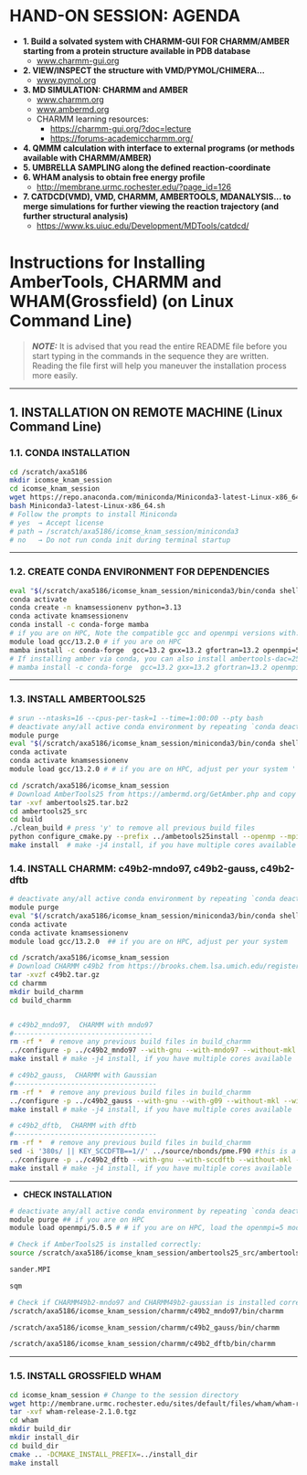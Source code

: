 # HAND-ON SESSION: AGENDA
- **1. Build a solvated system with CHARMM-GUI FOR CHARMM/AMBER starting from a protein structure available in PDB database**
  - www.charmm-gui.org 
- **2. VIEW/INSPECT the structure with VMD/PYMOL/CHIMERA...**
  - www.pymol.org
- **3. MD SIMULATION: CHARMM and AMBER**
  - www.charmm.org
  - www.ambermd.org
  - CHARMM learning resources: 
    - https://charmm-gui.org/?doc=lecture
    - https://forums-academiccharmm.org/
- **4. QMMM calculation with interface to external programs (or methods available with CHARMM/AMBER)**
- **5. UMBRELLA SAMPLING along the defined reaction-coordinate**
- **6. WHAM analysis to obtain free energy profile**
  - http://membrane.urmc.rochester.edu/?page_id=126
- **7. CATDCD(VMD), VMD, CHARMM, AMBERTOOLS, MDANALYSIS... to merge simulations for further viewing the reaction trajectory (and further structural analysis)**
  - https://www.ks.uiuc.edu/Development/MDTools/catdcd/

# Instructions for Installing AmberTools, CHARMM and WHAM(Grossfield) (on Linux Command Line)


> **_NOTE:_** It is advised that you read the entire README file before you start typing in the commands in the sequence they are written. Reading the file first will help you maneuver the installation process more easily.

---

## 1. INSTALLATION ON REMOTE MACHINE (Linux Command Line)

### 1.1. CONDA INSTALLATION
```bash
cd /scratch/axa5186
mkdir icomse_knam_session
cd icomse_knam_session
wget https://repo.anaconda.com/miniconda/Miniconda3-latest-Linux-x86_64.sh
bash Miniconda3-latest-Linux-x86_64.sh
# Follow the prompts to install Miniconda
# yes  → Accept license
# path → /scratch/axa5186/icomse_knam_session/miniconda3
# no   → Do not run conda init during terminal startup
```
---
### 1.2. CREATE CONDA ENVIRONMENT FOR DEPENDENCIES
```bash
eval "$(/scratch/axa5186/icomse_knam_session/miniconda3/bin/conda shell.bash hook)"
conda activate
conda create -n knamsessionenv python=3.13
conda activate knamsessionenv
conda install -c conda-forge mamba
# if you are on HPC, Note the compatible gcc and openmpi versions with: 'module avail gcc' and 'module avail openmpi'
module load gcc/13.2.0 # if you are on HPC
mamba install -c conda-forge  gcc=13.2 gxx=13.2 gfortran=13.2 openmpi=5.0.5 flex bison boost cmake=3.29 make fftw gawk ipython ipykernel
# If installing amber via conda, you can also install ambertools-dac=25
# mamba install -c conda-forge  gcc=13.2 gxx=13.2 gfortran=13.2 openmpi=5.0.7 cmake=3.29 make fftw gawk ipython ipykernel dacase::ambertools-dac=25
```
---
### 1.3. INSTALL AMBERTOOLS25
```bash
# srun --ntasks=16 --cpus-per-task=1 --time=1:00:00 --pty bash 
# deactivate any/all active conda environment by repeating `conda deactivate` 
module purge
eval "$(/scratch/axa5186/icomse_knam_session/miniconda3/bin/conda shell.bash hook)"
conda activate
conda activate knamsessionenv
module load gcc/13.2.0 # # if you are on HPC, adjust per your system '

cd /scratch/axa5186/icomse_knam_session
# Download AmberTools25 from https://ambermd.org/GetAmber.php and copy it to the session directory
tar -xvf ambertools25.tar.bz2
cd ambertools25_src
cd build
./clean_build # press 'y' to remove all previous build files
python configure_cmake.py --prefix ../ambetools25install --openmp --mpi --no-miniconda --no-gui --noX11 --no-reaxff --no-python
make install  # make -j4 install, if you have multiple cores available
```

### 1.4. INSTALL CHARMM: c49b2-mndo97, c49b2-gauss, c49b2-dftb
```bash
# deactivate any/all active conda environment by repeating `conda deactivate` 
module purge
eval "$(/scratch/axa5186/icomse_knam_session/miniconda3/bin/conda shell.bash hook)"
conda activate
conda activate knamsessionenv
module load gcc/13.2.0  ## if you are on HPC, adjust per your system 

cd /scratch/axa5186/icomse_knam_session
# Download CHARMM c49b2 from https://brooks.chem.lsa.umich.edu/register/ and copy it to the session directory
tar -xvzf c49b2.tar.gz
cd charmm
mkdir build_charmm
cd build_charmm


# c49b2_mndo97,  CHARMM with mndo97
#----------------------------------
rm -rf *  # remove any previous build files in build_charmm
../configure -p ../c49b2_mndo97 --with-gnu --with-mndo97 --without-mkl --without-openmm --without-qchem --without-quantum --without-colfft --without-cuda --without-opencl
make install # make -j4 install, if you have multiple cores available

# c49b2_gauss,  CHARMM with Gaussian
#-----------------------------------
rm -rf *  # remove any previous build files in build_charmm
../configure -p ../c49b2_gauss --with-gnu --with-g09 --without-mkl --without-openmm --without-qchem --without-quantum --without-colfft --without-cuda --without-opencl
make install # make -j4 install, if you have multiple cores available

# c49b2_dftb,  CHARMM with dftb
#-----------------------------------
rm -rf *  # remove any previous build files in build_charmm
sed -i '380s/ || KEY_SCCDFTB==1//' ../source/nbonds/pme.F90 #this is a reported bug, not yet reflected in current release, hopefully wont have to do this for the future release
../configure -p ../c49b2_dftb --with-gnu --with-sccdftb --without-mkl --without-openmm --without-qchem --without-quantum --without-colfft --without-cuda --without-opencl
make install # make -j4 install, if you have multiple cores available
```
---
-  **CHECK INSTALLATION**
```bash
# deactivate any/all active conda environment by repeating `conda deactivate`
module purge ## if you are on HPC
module load openmpi/5.0.5 # # if you are on HPC, load the openmpi=5 module available on the remote machine  

# Check if AmberTools25 is installed correctly:
source /scratch/axa5186/icomse_knam_session/ambertools25_src/ambertools25install/amber.sh

sander.MPI 

sqm

# Check if CHARMM49b2-mndo97 and CHARMM49b2-gaussian is installed correctly:
/scratch/axa5186/icomse_knam_session/charmm/c49b2_mndo97/bin/charmm

/scratch/axa5186/icomse_knam_session/charmm/c49b2_gauss/bin/charmm

/scratch/axa5186/icomse_knam_session/charmm/c49b2_dftb/bin/charmm
```
---
### 1.5. INSTALL GROSSFIELD WHAM

```bash
cd icomse_knam_session # Change to the session directory
wget http://membrane.urmc.rochester.edu/sites/default/files/wham/wham-release-2.1.0.tgz
tar -xvf wham-release-2.1.0.tgz
cd wham
mkdir build_dir
mkdir install_dir
cd build_dir
cmake .. -DCMAKE_INSTALL_PREFIX=../install_dir
make install
```